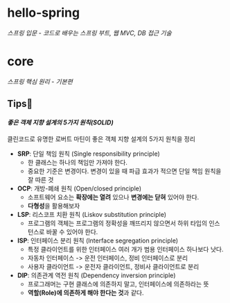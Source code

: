 # hello-spring
_스프링 입문 - 코드로 배우는 스프링 부트, 웹 MVC, DB 접근 기술_

# core
_스프링 핵심 원리 - 기본편_

## Tips📌
#### _좋은 객체 지향 설계의 5가지 원칙(SOLID)_
클린코드로 유명한 로버트 마틴이 좋은 객체 지향 설계의 5가지 원칙을 정리
- **SRP**: 단일 책임 원칙 (Single responsibility principle)
  - 한 클래스는 하나의 책임만 가져야 한다.
  - 중요한 기준은 변경이다. 변경이 있을 때 파급 효과가 적으면 단일 책임 원칙을 잘 따른 것
- **OCP**: 개방-폐쇄 원칙 (Open/closed principle)
  - 소프트웨어 요소는 **확장에는 열려** 있으나 **변경에는 닫혀** 있어야 한다.
  - **다형성**을 활용해보자
- **LSP**: 리스코프 치환 원칙 (Liskov substitution principle)
  - 프로그램의 객체는 프로그램의 정확성을 깨뜨리지 않으면서 하위 타입의 인스턴스로 바꿀 수 있어야 한다. 
- **ISP**: 인터페이스 분리 원칙 (Interface segregation principle)
  - 특정 클라이언트를 위한 인터페이스 여러 개가 범용 인터페이스 하나보다 낫다.
  - 자동차 인터페이스 -> 운전 인터페이스, 정비 인터페이스로 분리
  - 사용자 클라이언트 -> 운전자 클라이언트, 정비사 클라이언트로 분리
- **DIP**: 의존관계 역전 원칙 (Dependency inversion principle)
  - 프로그래머는 구현 클래스에 의존하지 말고, 인터페이스에 의존하라는 뜻
  - **역할(Role)에 의존하게 해야 한다는 것**과 같다.

